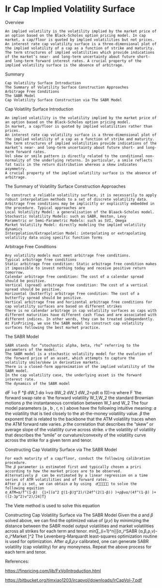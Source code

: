 # Ir Cap Implied Volatility Surface

Overview

	An implied volatility is the volatility implied by the market price of an option based on the Black-Scholes option pricing model. In cap market, a cap/floor is quoted by implied volatilities but not prices. An interest rate cap volatility surface is a three-dimensional plot of the implied volatility of a cap as a function of strike and maturity. 
	The term structures of implied volatilities which provide indications of the market’s near- and long-term uncertainty about future short- and long-term forward interest rates. A crucial property of the implied volatility surface is the absence of arbitrage.

Summary

	Cap Volatility Surface Introduction
	The Summary of Volatility Surface Construction Approaches
	Arbitrage Free Conditions
	The SABR Model
	Cap Volatility Surface Construction via The SABR Model

Cap Volatility Surface Introduction

	An implied volatility is the volatility implied by the market price of an option based on the Black-Scholes option pricing model. 
	In market, a cap/floor is quoted by implied volatilities rather than prices.
	An interest rate cap volatility surface is a three-dimensional plot of the implied volatility of a cap as a function of strike and maturity. 
	The term structures of implied volatilities provide indications of the market’s near- and long-term uncertainty about future short- and long-term forward rates.
	Vol skew or smile pattern is directly related to the conditional non-normality of the underlying returns. In particular, a smile reflects fat tails in the return distribution whereas a skew indicates asymmetry.
	A crucial property of the implied volatility surface is the absence of arbitrage.

The Summary of Volatility Surface Construction Approaches

	To construct a reliable volatility surface, it is necessarily to apply robust interpolation methods to a set of discrete volatility data. Arbitrage free conditions may be implicitly or explicitly embedded in the procedure. Typical approaches are
	Local Volatility Model: a generalisation of the Blaack-Scholes model.
	Stochastic Volatility Models: such as SABR, Heston, Levy
	Parametric or Semi-Parametric Models: such as SVI, Omega
	Market Volatility Model: directly modeling the implied volatility dynamics
	Interpolation/Extrapolation Model: interpolating or extrapolating volatility data using specific function forms

Arbitrage Free Conditions

	Any volatility models must meet arbitrage free conditions.
	Typical arbitrage free conditions
	Static arbitrage free condition: Static arbitrage free condition makes it impossible to invest nothing today and receive positive return tomorrow. 
	Calendar arbitrage free condition: The cost of a calendar spread should be positive.
	Vertical (spread) arbitrage free condition: The cost of a vertical spread should be positive.
	Horizontal (butterfly) arbitrage free condition: The cost of a butterfly spread should be positive.
	Vertical arbitrage free and horizontal arbitrage free conditions for cap volatility surfaces are based on different strikes
	There is no calendar arbitrage in cap volatility surfaces as caps with different maturities have different cash flows and are associated with different indices. In other words, they can be treated independently.
	At FinPricing, we use the SABR model to construct cap volatility surfaces following the best market practice.

The SABR Model

	SABR stands for “stochastic alpha, beta, rho” referring to the parameters of the model.
	The SABR model is a stochastic volatility model for the evolution of the forward price of an asset, which attempts to capture the volatility smile/skew in derivative markets.
	There is a closed-form approximation of the implied volatility of the SABR model.
	In the cap volatility case, the underlying asset is the forward interest rate.
	The dynamics of the SABR model
dF ̂=α ̂F ̂^β dW_1
dα ̂=vα ̂dW_2
dW_1 dW_2=ρdt
α ̂(0)=α
where
		F ̂	the forward swap rate
		α ̂	the forward volatility
W_1,W_2	the standard Brownian motions
ρ	the instantaneous correlation between W_1  and W_2
	The four model parameters (a , b , r, n ) above have the following intuitive meaning:
	𝛼		the volatility that is tied closely to the at-the-money volatility value.
	𝛽 	the exponent that is related to the backbone that the ATM volatility traces when the ATM forward rate varies.
	𝜌 	the correlation that describes the “skew” or average slope of the volatility curve across strike.
	𝑣 	the volatility of volatility that describes the “smile” or curvature/convexity of the volatility curve across the strike for a given term and tenor.

Constructing Cap Volatility Surface  via The SABR Model

	For each maturity of a cap/floor, conduct the following calibration procedure.
	The 𝛽 parameter is estimated first and typically chosen a priri according to how the market prices are to be observed.
	Alternatively 𝛽  can be estimated by a linear regression on a time series of ATM volatilities and of forward rates.
	After 𝛽 is set, we can obtain 𝛼 by using  𝜎﷮𝐴𝑇𝑀﷯ to solve the following equition
	σ_ATM=α/f^(1-β)  {1+[(α^2 〖(1-β)〗^2)/(24f^(2(1-β)) )+ρβvα/(4f^(1-β) )+((2-3ρ^2)v^2)/24]T}
The Viete method is used to solve this equation

Constructing Cap Volatility Surface 
via The SABR Model
	Given the 𝛼 and 𝛽  solved above,  we can find  the optimized  value  of (𝜌,𝑣) by minimizing the distance between the SABR model output volatilities and market volatilities across all strikes for each term and tenor.
	min∑_(i=1)^n▒[σ_i^SABR (α,β,ρ,v)-σ_i^Market ]^2 
The Levenberg-Marquardt least-squares optimization routine is used for optimization.
	After 𝛼,𝛽,𝜌,𝑣 calibrated, one can generate SABR volatility (cap volatility) for any moneyness.
	Repeat the above process for each term and tenor.

References:

https://finpricing.com/lib/FxVolIntroduction.html

https://bitbucket.org/timxiao1203/ircapvol/downloads/IrCapVol-7.pdf

